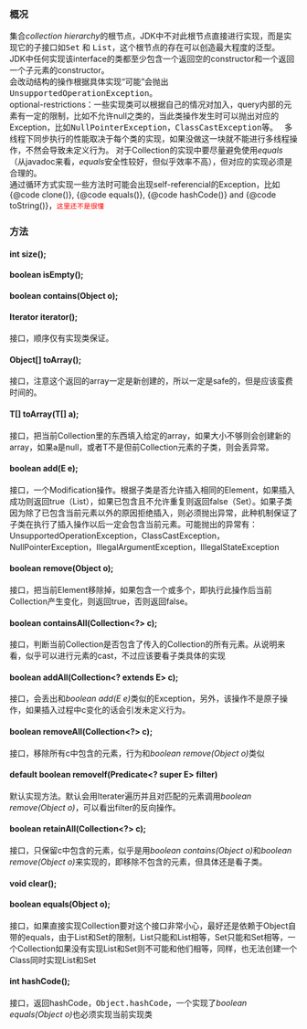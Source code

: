 ### 概况
集合<i>collection hierarchy</i>的根节点，JDK中不对此根节点直接进行实现，而是实现它的子接口如<tt>Set</tt> 和 <tt>List</tt>，这个根节点的存在可以创造最大程度的泛型。   
JDK中任何实现该interface的类都至少包含一个返回空的constructor和一个返回一个子元素的constructor。  
会改动结构的操作根据具体实现“可能”会抛出<tt>UnsupportedOperationException</tt>。  
optional-restrictions：一些实现类可以根据自己的情况对加入，query内部的元素有一定的限制，比如不允许null之类的，当此类操作发生时可以抛出对应的Exception，比如<tt>NullPointerException</tt>，<tt>ClassCastException</tt>等。  
多线程下同步执行的性能取决于每个类的实现，如果没做这一块就不能进行多线程操作，不然会导致未定义行为。
对于Collection的实现中要尽量避免使用<em>equals</em>（从javadoc来看，<em>equals</em>安全性较好，但似乎效率不高），但对应的实现必须是合理的。  
通过循环方式实现一些方法时可能会出现self-referencial的Exception，比如{@code clone()}, {@code equals()}, {@code hashCode()} and {@code toString()}，<font color=red><code>这里还不是很懂</code></font>  
### 方法
#### int size(); 
#### boolean isEmpty();
#### boolean contains(Object o);
#### Iterator<E> iterator();
接口，顺序仅有实现类保证。
#### Object[] toArray();
接口，注意这个返回的array一定是新创建的，所以一定是safe的，但是应该蛮费时间的。
#### <T> T[] toArray(T[] a);
接口，把当前Collection里的东西填入给定的array，如果大小不够则会创建新的array，如果a是null，或者T不是但前Collection元素的子类，则会丢异常。
#### boolean add(E e);
接口，一个Modification操作。根据子类是否允许插入相同的Element，如果插入成功则返回true（List），如果已包含且不允许重复则返回false（Set）。如果子类因为除了已包含当前元素以外的原因拒绝插入，则必须抛出异常，此种机制保证了子类在执行了插入操作以后一定会包含当前元素。可能抛出的异常有：UnsupportedOperationException，ClassCastException，NullPointerException，IllegalArgumentException，IllegalStateException
#### boolean remove(Object o);
接口，把当前Element移除掉，如果包含一个或多个，即执行此操作后当前Collection产生变化，则返回true，否则返回false。
#### boolean containsAll(Collection<?> c);
接口，判断当前Collection是否包含了传入的Collection的所有元素。从说明来看，似乎可以进行元素的cast，不过应该要看子类具体的实现
#### boolean addAll(Collection<? extends E> c);
接口，会丢出和<em>boolean add(E e)</em>类似的Exception，另外，该操作不是原子操作，如果插入过程中c变化的话会引发未定义行为。
#### boolean removeAll(Collection<?> c);
接口，移除所有c中包含的元素，行为和<em>boolean remove(Object o)</em>类似
#### default boolean removeIf(Predicate<? super E> filter)
默认实现方法。默认会用Iterater遍历并且对匹配的元素调用<em>boolean remove(Object o)</em>，可以看出filter的反向操作。
#### boolean retainAll(Collection<?> c);
接口，只保留c中包含的元素，似乎是用<em>boolean contains(Object o)</em>和<em>boolean remove(Object o)</em>来实现的，即移除不包含的元素，但具体还是看子类。
#### void clear();
#### boolean equals(Object o);
接口，如果直接实现Collection要对这个接口非常小心，最好还是依赖于Object自带的equals，由于List和Set的限制，List只能和List相等，Set只能和Set相等，一个Collection如果没有实现List和Set则不可能和他们相等，同样，也无法创建一个Class同时实现List和Set
#### int hashCode();
接口，返回hashCode，<tt>Object.hashCode</tt>，一个实现了<em>boolean equals(Object o)</em>也必须实现当前实现类
#### 

